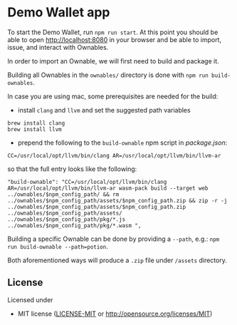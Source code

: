 # Demo Wallet app

To start the Demo Wallet, run `npm run start`.
At this point you should be able to open [http://localhost:8080](http://localhost:8080) in your browser and be able to
import, issue, and interact with Ownables.

In order to import an Ownable, we will first need to build and package it.

Building all Ownables in the `ownables/` directory is done with `npm run build-ownables`.

In case you are using mac, some prerequisites are needed for the build:
- install `clang` and `llvm` and set the suggested path variables
```
brew install clang
brew install llvm
```
- prepend the following to the `build-ownable` npm script in *package.json*:
```
CC=/usr/local/opt/llvm/bin/clang AR=/usr/local/opt/llvm/bin/llvm-ar
```
so that the full entry looks like the following:
```
"build-ownable": "CC=/usr/local/opt/llvm/bin/clang AR=/usr/local/opt/llvm/bin/llvm-ar wasm-pack build --target web ../ownables/$npm_config_path/ && rm ../ownables/$npm_config_path/assets/$npm_config_path.zip && zip -r -j ../ownables/$npm_config_path/assets/$npm_config_path.zip ../ownables/$npm_config_path/assets/ ../ownables/$npm_config_path/pkg/*.js ../ownables/$npm_config_path/pkg/*.wasm ",
```

Building a specific Ownable can be done by providing a `--path`, e.g.:
`npm run build-ownable --path=potion`.

Both aforementioned ways will produce a `.zip` file under `/assets` directory.

## License

Licensed under
* MIT license ([LICENSE-MIT](LICENSE-MIT) or http://opensource.org/licenses/MIT)
